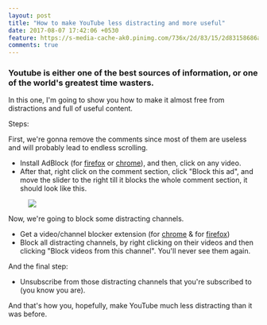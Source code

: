 ```yaml
---
layout: post
title: "How to make YouTube less distracting and more useful"
date: 2017-08-07 17:42:06 +0530
feature: https://s-media-cache-ak0.pinimg.com/736x/2d/83/15/2d83158686a6475c9ff76703702a0761--social-media-management-social-media-icons.jpg
comments: true
---
```


### Youtube is either one of the best sources of information, or one of the world's greatest time wasters.

In this one, I'm going to show you how to make it almost free from distractions and full of useful content.

Steps:

First, we're gonna remove the comments since most of them are useless and will probably lead to endless scrolling.

- Install AdBlock (for [firefox](https://addons.mozilla.org/en-US/firefox/addon/adblock-plus/) or [chrome](https://chrome.google.com/webstore/detail/adblock/gighmmpiobklfepjocnamgkkbiglidom)), and then, click on any video.
- After that, right click on the comment section, click "Block this ad", and move the slider to the right till it blocks the whole comment section, it should look like this.
<figure>
<a href="http://i.imgur.com/FUcVnQR.png"><img src="http://i.imgur.com/FUcVnQR.png"></a>
</figure>

Now, we're going to block some distracting channels.
- Get a video/channel blocker extension (for [chrome](https://chrome.google.com/webstore/detail/video-blocker/jknkjnpcbbgcbdbaampbjlhkcghmgfhk?hl=en) & for [firefox](https://addons.mozilla.org/en-US/firefox/addon/video-blocker/))
- Block all distracting channels, by right clicking on their videos and then clicking "Block videos from this channel". You'll never see them again.

And the final step:
- Unsubscribe from those distracting channels that you're subscribed to (you know you are).

And that's how you, hopefully, make YouTube much less distracting than it was before.
